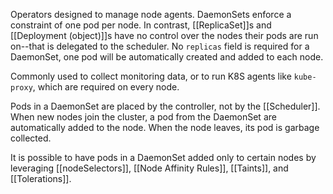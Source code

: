Operators designed to manage node agents.  DaemonSets enforce a constraint of one pod per node.  In contrast, [[ReplicaSet]]s and [[Deployment (object)]]s have no control over the nodes their pods are run on--that is delegated to the scheduler.  No `replicas` field is required for a DaemonSet, one pod will be automatically created and added to each node.

Commonly used to collect monitoring data, or to run K8S agents like `kube-proxy`, which are required on every node.

Pods in a DaemonSet are placed by the controller, not by the [[Scheduler]].  When new nodes join the cluster, a pod from the DaemonSet are automatically added to the node.  When the node leaves, its pod is garbage collected.

It is possible to have pods in a DaemonSet added only to certain nodes by leveraging [[nodeSelectors]], [[Node Affinity Rules]], [[Taints]], and [[Tolerations]].